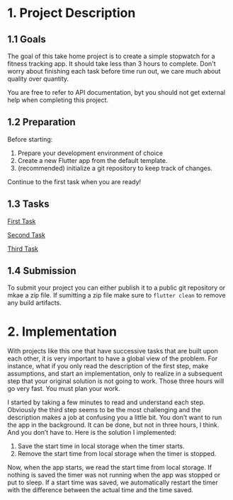 # 1. Project Description

## 1.1 Goals

The goal of this take home project is to create a simple stopwatch for a
fitness tracking app. It should take less than 3 hours to complete. Don't
worry about finishing each task before time run out, we care much about
quality over quantity.

You are free to refer to API documentation, byt you should not get external
help when completing this project.

## 1.2 Preparation

Before starting:

1. Prepare your development environment of choice
1. Create a new Flutter app from the default template.
1. (recommended) initialize a git repository to keep track of changes.

Continue to the first task when you are ready!

## 1.3 Tasks

[First Task](step1/README.md)

[Second Task](step2/README.md)

[Third Task](step3/README.md)

## 1.4 Submission

To submit your project you can either publish it to a public git repository
or mkae a zip file. If sumitting a zip file make sure to `flutter clean` to
remove any build artifacts.

# 2. Implementation

With projects like this one that have successive tasks that are built upon each
other, it is very important to have a global view of the problem. For instance,
what if you only read the description of the first step, make assumptions, and
start an implementation, only to realize in a subsequent step that your original
solution is not going to work. Those three hours will go very fast. You must
plan your work.

I started by taking a few minutes to read and understand each step. Obviously
the third step seems to be the most challenging and the description makes a job
at confusing you a little bit. You don’t want to run the app in the background.
It can be done, but not in three hours, I think. And you don’t have to. Here is
the solution I implemented:

1. Save the start time in local storage when the timer starts.
1. Remove the start time from local storage when the timer is stopped.

Now, when the app starts, we read the start time from local storage. If nothing
is saved the timer was not running when the app was stopped or put to sleep. If
a start time was saved, we automatically restart the timer with the difference
between the actual time and the time saved.
